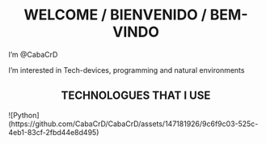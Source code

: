 <h1 align="center"> WELCOME / BIENVENIDO / BEM-VINDO</h1>
<p>I’m @CabaCrD </p>

<p> I’m interested in Tech-devices, programming and natural environments</p>
<h2 align="center"> TECHNOLOGUES THAT I USE</h2>
![Python](https://github.com/CabaCrD/CabaCrD/assets/147181926/9c6f9c03-525c-4eb1-83cf-2fbd44e8d495)

<!---
CabaCrD/CabaCrD is a ✨ special ✨ repository because its `README.md` (this file) appears on your GitHub profile.
You can click the Preview link to take a look at your changes.
--->
